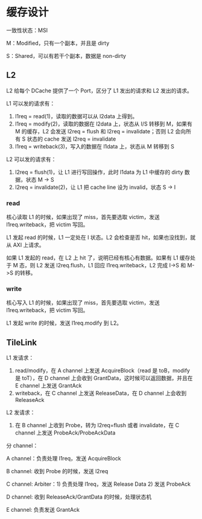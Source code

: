 # 缓存设计

一致性状态：MSI

M：Modified，只有一个副本，并且是 dirty

S：Shared，可以有若干个副本，数据是 non-dirty

## L2

L2 给每个 DCache 提供了一个 Port，区分了 L1 发出的请求和 L2 发出的请求。

L1 可以发的请求有：

1. l1req = read(1)，读取的数据可以从 l2data 上得到。
2. l1req = modify(2)，读取的数据在 l2data 上，状态从 I/S 转移到 M，如果有 M 的缓存，L2 会发送 l2req = flush 和 l2req = invalidate；否则 L2 会向所有 S 状态的 cache 发送 l2req = invalidate
3. l1req = writeback(3)，写入的数据在 l1data 上，状态从 M 转移到 S

L2 可以发的请求有：

1. l2req = flush(1)，让 L1 进行写回操作，此时 l1data 为 L1 中缓存的 dirty 数据，状态 M -> S
2. l2req = invalidate(2)，让 L1 把 cache line 设为 invalid，状态 S -> I

### read

核心读取 L1 的时候，如果出现了 miss，首先要选取 victim，发送 l1req.writeback，把 victim 写回。

L1 发起 read 的时候，L1 一定处在 I 状态。L2 会检查是否 hit，如果也没找到，就从 AXI 上请求。

如果 L1 发起的 read，在 L2 上 hit 了，说明已经有核心有数据。如果有 L1 缓存处于 M 态，则 L2 发送 l2req.flush，L1 回应 l1req.writeback，L2 完成 I->S 和 M->S 的转移。

### write

核心写入 L1 的时候，如果出现了 miss，首先要选取 victim，发送 l1req.writeback，把 victim 写回。

L1 发起 write 的时候，发送 l1req.modify 到 L2。

## TileLink

L1 发请求：

1. read/modify，在 A channel 上发送 AcquireBlock（read 是 toB，modify 是 toT），在 D channel 上会收到 GrantData，这时候可以返回数据，并且在 E channel 上发送 GrantAck
2. writeback，在 C channel 上发送 ReleaseData，在 D channel 上会收到 ReleaseAck

L2 发请求：

1. 在 B channel 上收到 Probe，转为 l2req=flush 或者 invalidate，在 C channel 上发送 ProbeAck/ProbeAckData

分 channel：

A channel：负责处理 l1req，发送 AcquireBlock

B channel: 收到 Probe 的时候，发送 l2req

C channel: Arbiter：1) 负责处理 l1req，发送 Release Data 2) 发送 ProbeAck

D channel: 收到 ReleaseAck/GrantData 的时候，处理状态机

E channel: 负责发送 GrantAck